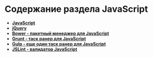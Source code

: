 Содержание раздела JavaScript
=============================

* **[JavaScript](https://github.com/uran1980/web-dev-blog/blob/master/JavaScript/JavaScript.md)**
* **[jQuery](https://github.com/uran1980/web-dev-blog/blob/master/JavaScript/jQuery/jQuery.md)**
* **[Bower - пакетный менеджер для JavaScript](https://github.com/uran1980/web-dev-blog/blob/master/Frontend/Bower/README.md)**
* **[Grunt - таск ранер для JavaScript](https://github.com/uran1980/web-dev-blog/blob/master/Frontend/Grunt/README.md)**
* **[Gulp - еще один таск ранер для JavaScript](https://github.com/uran1980/web-dev-blog/blob/master/Frontend/Gulp/README.md)**
* **[JSLint - валидатор JavaScript](https://github.com/uran1980/web-dev-blog/blob/master/JavaScript/JSLint.md)**
